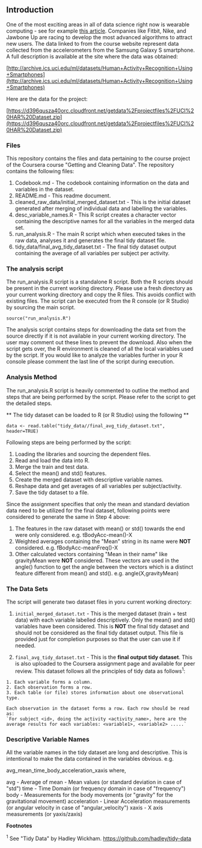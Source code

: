 ## Introduction

One of the most exciting areas in all of data science right now is wearable computing - see for example [this article](http://www.insideactivitytracking.com/data-science-activity-tracking-and-the-battle-for-the-worlds-top-sports-brand/). Companies like Fitbit, Nike, and Jawbone Up are racing to develop the most advanced algorithms to attract new users. The data linked to from the course website represent data collected from the accelerometers from the Samsung Galaxy S smartphone. A full description is available at the site where the data was obtained:

[http://archive.ics.uci.edu/ml/datasets/Human+Activity+Recognition+Using+Smartphones](http://archive.ics.uci.edu/ml/datasets/Human+Activity+Recognition+Using+Smartphones)

Here are the data for the project:

[https://d396qusza40orc.cloudfront.net/getdata%2Fprojectfiles%2FUCI%20HAR%20Dataset.zip](https://d396qusza40orc.cloudfront.net/getdata%2Fprojectfiles%2FUCI%20HAR%20Dataset.zip)


### Files

This repository contains the files and data pertaining to the course project of the Coursera course "Getting and Cleaning Data". The repository contains the following files:

1. Codebook.md - The codebook containing information on the data and variables in the dataset.
2. README.md - This readme document.
3. cleaned_raw_data/initial_merged_dataset.txt - This is the initial dataset generated after merging of individual data and labelling the variables.
4. desc_variable_names.R - This R script creates a character vector containing the descriptive names for all the variables in the merged data set.
5. run_analysis.R - The main R script which when executed takes in the raw data, analyses it and generates the final tidy dataset file.
6. tidy_data/final_avg_tidy_dataset.txt - The final tidy dataset output containing the average of all variables per subject per activity.


### The analysis script

The run\_analysis.R script is a standalone R script. Both the R scripts should be present in the current working directory. Please use a fresh directory as your current working directory and copy the R files. This avoids conflict with existing files. The script can be executed from the R console (or R Studio) by sourcing the main script.

<!-- -->
    source("run_analysis.R")

The analysis script contains steps for downloading the data set from the source directly if it is not available in your current working directory. The user may comment out these lines to prevent the download. Also when the script gets over, the R environment is cleaned of all the local variables used by the script. If you would like to analyze the variables further in your R console please comment the last line of the script during execution.


### Analysis Method

The run\_analysis.R script is heavily commented to outline the method and steps that are being performed by the script. Please refer to the script to get the detailed steps.

** The tidy dataset can be loaded to R (or R Studio) using the following **

<!-- -->
    data <- read.table("tidy_data//final_avg_tidy_dataset.txt", header=TRUE)

Following steps are being performed by the script:

1. Loading the libraries and sourcing the dependent files.
2. Read and load the data into R.
3. Merge the train and test data.
4. Select the mean() and std() features.
5. Create the merged dataset with descriptive variable names.
6. Reshape data and get averages of all variables per subject/activity.
7. Save the tidy dataset to a file.

Since the assignment specifies that only the mean and standard deviation data need to be utilized for the final dataset, following points were considered to generate the same in Step 4 above:

1. The features in the raw dataset with mean() or std() towards the end were only considered. e.g. tBodyAcc-mean()-X
2. Weighted averages containing the "Mean" string in its name were **NOT** considered. e.g. fBodyAcc-meanFreq()-X
3. Other calculated vectors containing "Mean in their name" like gravityMean were **NOT** considered. These vectors are used in the angle() function to get the angle between the vectors which is a distinct feature different from mean() and std(). e.g. angle(X,gravityMean)


### The Data Sets

The script will generate two dataset files in yoru current working directory:

1. `initial_merged_dataset.txt` - This is the merged dataset (train + test data) with each variable labelled descriptively. Only the mean() and std() variables have been considered. This is **NOT** the final tidy dataset and should not be considered as the final tidy dataset output. This file is provided just for completion purposes so that the user can use it if needed.

2. `final_avg_tidy_dataset.txt` - This is the **final output tidy dataset**. This is also uploaded to the Coursera assignment page and available for peer review. This dataset follows all the principles of tidy data as follows<sup>1</sup>:

<!-- -->
    1. Each variable forms a column.
    2. Each observation forms a row.
    3. Each table (or file) stores information about one observational type.

    Each observation in the dataset forms a row. Each row should be read as:
    `For subject <id>, doing the activity <activity_name>, here are the average results for each variables: <variable1>, <variable2> .....`


### Descriptive Variable Names

All the variable names in the tidy dataset are long and descriptive. This is intentional to make the data contained in the variables obvious. e.g.

avg_mean_time_body_acceleration_xaxis where,

avg - Average of
mean - Mean values (or standard deviation in case of "std")
time - Time Domain (or frequency domain in case of "frequency")
body - Measurements for the body movements (or "gravity" for the gravitational movement)
acceleration - Linear Acceleration measurements (or angular velocity in case of "angular_velocity")
xaxis - X axis measurements (or yaxis/zaxis)

**Footnotes**

<sup>1</sup> See "Tidy Data" by Hadley Wickham. https://github.com/hadley/tidy-data
